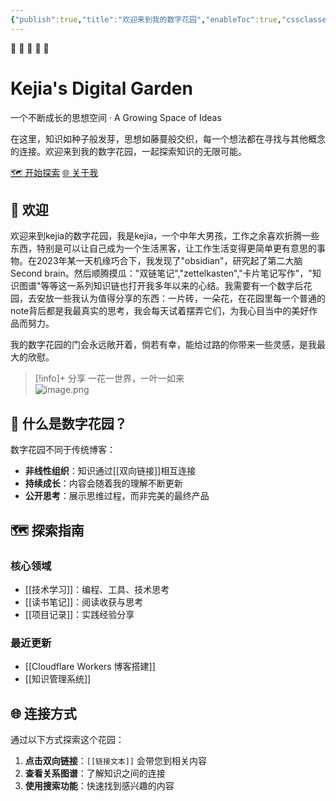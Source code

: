 ```yaml
---
{"publish":true,"title":"欢迎来到我的数字花园","enableToc":true,"cssclasses":""}
---
```



<div class="hero-banner">
  <div class="hero-content">
    <div class="hero-icon-sequence">
      <span class="stage">🌰</span>
      <span class="stage">🌱</span>
      <span class="stage">🌿</span>
      <span class="stage">🌳</span>
      <span class="stage">🌲</span>
    </div>
    <h1 class="hero-title">Kejia's Digital Garden</h1>
    <p class="hero-subtitle">一个不断成长的思想空间 · A Growing Space of Ideas</p>
    <p class="hero-description">在这里，知识如种子般发芽，思想如藤蔓般交织，每一个想法都在寻找与其他概念的连接。欢迎来到我的数字花园，一起探索知识的无限可能。</p>
    <div class="hero-actions">
      <a href="#探索指南" class="hero-button primary">🗺️ 开始探索</a>
      <a href="./about.md" class="hero-button secondary">🌐 关于我</a>
    </div>
  </div>
</div>

## 👋 欢迎

欢迎来到kejia的数字花园，我是kejia，一个中年大男孩，工作之余喜欢折腾一些东西，特别是可以让自己成为一个生活黑客，让工作生活变得更简单更有意思的事物。在2023年某一天机缘巧合下，我发现了"obsidian"，研究起了第二大脑Second brain。然后顺腾摸瓜："双链笔记","zettelkasten","卡片笔记写作"，"知识图谱"等等这一系列知识链也打开我多年以来的心结。我需要有一个数字后花园，去安放一些我认为值得分享的东西：一片砖，一朵花，在花园里每一个普通的note背后都是我最真实的思考，我会每天试着摆弄它们，为我心目当中的美好作品而努力。

我的数字花园的门会永远敞开着，倘若有幸，能给过路的你带来一些灵感，是我最大的欣慰。

>[!info]+  分享
>  一花一世界，一叶一如来  
> ![image.png](https://wifi-1308568485.cos.ap-nanjing.myqcloud.com/picture/20241003175200.png)

## 🌱 什么是数字花园？

数字花园不同于传统博客：
- **非线性组织**：知识通过[[双向链接]]相互连接
- **持续成长**：内容会随着我的理解不断更新
- **公开思考**：展示思维过程，而非完美的最终产品

## 🗺️ 探索指南

### 核心领域
- [[技术学习]]：编程、工具、技术思考
- [[读书笔记]]：阅读收获与思考
- [[项目记录]]：实践经验分享

### 最近更新
- [[Cloudflare Workers 博客搭建]]
- [[知识管理系统]]

## 🌐 连接方式

通过以下方式探索这个花园：
1. **点击双向链接**：`[[链接文本]]` 会带您到相关内容
2. **查看关系图谱**：了解知识之间的连接
3. **使用搜索功能**：快速找到感兴趣的内容